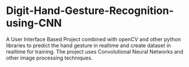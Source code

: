 # Digit-Hand-Gesture-Recognition-using-CNN
A User Interface Based Project combined with openCV and other python libraries to predict the hand gesture in realtime and create dataset in realtime for training.
The project uses Convolutional Neural Networks and other image processing techniques.
